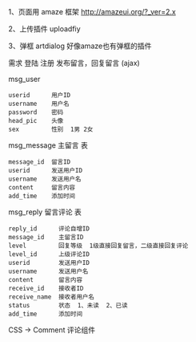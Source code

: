 
1、页面用 amaze 框架  http://amazeui.org/?_ver=2.x

2、上传插件 uploadfiy

3、弹框 artdialog  好像amaze也有弹框的插件



需求   登陆 注册  发布留言，回复留言 (ajax)

msg_user

    userid      用户ID
    username    用户名
    password    密码
    head_pic    头像
    sex         性别  1男 2女


msg_message   主留言 表
    
    message_id  留言ID
    userid      发送用户ID
    username    发送用户名
    content     留言内容
    add_time    添加时间

msg_reply    留言评论 表

    reply_id      评论自增ID
    message_id    主留言ID  
    level         回复等级  1级直接回复留言，二级直接回复评论
    level_id      上级评论ID
    userid        发送用户ID
    username      发送用户名
    content       留言内容
    receive_id    接收者ID
    receive_name  接收者用户名
    status        状态  1、未读  2、已读
    add_time      添加时间



CSS  -> Comment 评论组件